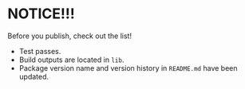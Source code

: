 # NOTICE!!!
Before you publish, check out the list!
- Test passes.
- Build outputs are located in `lib`.
- Package version name and version history in `README.md` have been updated.